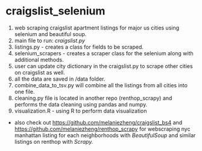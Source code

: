 # craigslist_selenium

1. web scraping craigslist apartment listings for major us cities using selenium and beautiful soup.
2. main file to run: <i>craigslist.py</i>
3. listings.py - creates a class for fields to be scraped.
4. selenium_scrapers - creates a scraper class for the selenium along with additional methods.
5. user can update city dictionary in the craigslist.py to scrape other cities on craigslist as well.
6. all the data are saved in /data folder.
7. combine_data_to_tsv.py will combine all the listings from all cities into one file.
8. cleaning.py file is located in another repo (renthop_scrapy) and performs the data cleaning using pandas and numpy.
9. visualization.R - using R to perform data visualization

- also check out https://github.com/melaniezheng/craigslist_bs4 and https://github.com/melaniezheng/renthop_scrapy for 
webscraping nyc manhattan listing for each neighborhoods with <i>BeautifulSoup</i> and similar listings on renthop with <i>Scrapy. 
